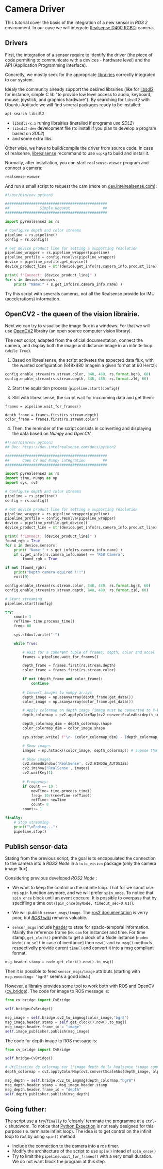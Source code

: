 # Camera Driver

This tutorial cover the basis of the integration of a new sensor in _ROS 2_ environment.
In our case we will integrate [Realsense D400 RGBDi](https://www.intelrealsense.com/introducing-intel-realsense-d400-product-family/) camera.


## Drivers

First, the integration of a sensor require to identify the driver (the piece of code permiting to communicate with a devices - hardware level) and the API (Application Programming interface).

Concretly, we mostly seek for the appropriate [librairies](https://en.wikipedia.org/wiki/Library_(computing)) correctly integrated to our system.

Idéaly the community already support the desired librairies (like for [libsdl2](https://www.libsdl.org/) for instance, simple C lib "to provide low level access to audio, keyboard, mouse, joystick, and graphics hardware").
By searching for `libsdl2` with Ubuntu-Aptitude we will find several packages ready to be installed:

```sh
apt search libsdl2
```

- `libsdl2-x.x` runing librairies (installed if programs use _SDL2_)
- `libsdl2-dev` development file (to install if you plan to develop a program based on _SDL2_)
- and some extra libs.

Other wise, we have to build/compile the driver from source code.
In case of realsense, [librealsense](https://github.com/IntelRealSense/librealsense) recommand to use `vcpkg` to build and install it.

Normally, after installation, you can start `realsense-viewer` program and connect a camera: 

```sh
realsense-viewer
```

And run a small script to request the cam (more on [dev.intelrealsense.com](https://dev.intelrealsense.com/docs/python2)): 

```python
#!/usr/bin/env python3

###############################################
##              Simple Request               ##
###############################################

import pyrealsense2 as rs

# Configure depth and color streams
pipeline = rs.pipeline()
config = rs.config()

# Get device product line for setting a supporting resolution
pipeline_wrapper = rs.pipeline_wrapper(pipeline)
pipeline_profile = config.resolve(pipeline_wrapper)
device = pipeline_profile.get_device()
device_product_line = str(device.get_info(rs.camera_info.product_line))

print( f"Connect: {device_product_line}" )
for s in device.sensors:
    print( "Name:" + s.get_info(rs.camera_info.name) )
```

Try this script with severals cameras, not all the Realsense provide for IMU (accelerations) information.

## OpenCV2 - the queen of the vision librairie.

Next we can try to visualise the image flux in a windows.
For that we will use [OpenCV2](https://opencv.org/) librairy (an open source computer vision library).

The next script, adapted from the oficial documentation, connect the camera, and display both the image and distance image in an infinite loop (`while True`).

1. Based on librealsense, the script activates the expected data flux, with the wanted configuration (848x480 imagein a given format at 60 Hertz):

```python
config.enable_stream(rs.stream.color, 848, 480, rs.format.bgr8, 60)
config.enable_stream(rs.stream.depth, 848, 480, rs.format.z16, 60)
```

2. Start the aquisition process (`pipeline.start(config)`)

3. Still with librealsense, the script wait for incomming data and get them:

```
frames = pipeline.wait_for_frames()

depth_frame = frames.first(rs.stream.depth)
color_frame = frames.first(rs.stream.color)
```

4. Then, the reminder of the script consists in converting and displaying the data based on _Numpy_ and _OpenCV_


```python
#!/usr/bin/env python3
## Doc: https://dev.intelrealsense.com/docs/python2

###############################################
##      Open CV and Numpy integration        ##
###############################################

import pyrealsense2 as rs
import time, numpy as np
import sys, cv2

# Configure depth and color streams
pipeline = rs.pipeline()
config = rs.config()

# Get device product line for setting a supporting resolution
pipeline_wrapper = rs.pipeline_wrapper(pipeline)
pipeline_profile = config.resolve(pipeline_wrapper)
device = pipeline_profile.get_device()
device_product_line = str(device.get_info(rs.camera_info.product_line))

print( f"Connect: {device_product_line}" )
found_rgb = True
for s in device.sensors:
    print( "Name:" + s.get_info(rs.camera_info.name) )
    if s.get_info(rs.camera_info.name) == 'RGB Camera':
        found_rgb = True

if not (found_rgb):
    print("Depth camera equired !!!")
    exit(0)

config.enable_stream(rs.stream.color, 848, 480, rs.format.bgr8, 60)
config.enable_stream(rs.stream.depth, 848, 480, rs.format.z16, 60)

# Start streaming
pipeline.start(config)

try:
    count= 1
    refTime= time.process_time()
    freq= 60

    sys.stdout.write("-")

    while True:

        # Wait for a coherent tuple of frames: depth, color and accel
        frames = pipeline.wait_for_frames()

        depth_frame = frames.first(rs.stream.depth)
        color_frame = frames.first(rs.stream.color)

        if not (depth_frame and color_frame):
            continue
        
        # Convert images to numpy arrays
        depth_image = np.asanyarray(depth_frame.get_data())
        color_image = np.asanyarray(color_frame.get_data())

        # Apply colormap on depth image (image must be converted to 8-bit per pixel first)
        depth_colormap = cv2.applyColorMap(cv2.convertScaleAbs(depth_image, alpha=0.03), cv2.COLORMAP_JET)

        depth_colormap_dim = depth_colormap.shape
        color_colormap_dim = color_image.shape

        sys.stdout.write( f"\r- {color_colormap_dim} - {depth_colormap_dim} - ({round(freq)} fps)" )

        # Show images
        images = np.hstack((color_image, depth_colormap)) # supose that depth_colormap_dim == color_colormap_dim (640x480) otherwize: resized_color_image = cv2.resize(color_image, dsize=(depth_colormap_dim[1], depth_colormap_dim[0]), interpolation=cv2.INTER_AREA)

        # Show images
        cv2.namedWindow('RealSense', cv2.WINDOW_AUTOSIZE)
        cv2.imshow('RealSense', images)
        cv2.waitKey(1)
        
        # Frequency:
        if count == 10 :
            newTime= time.process_time()
            freq= 10/((newTime-refTime))
            refTime= newTime
            count= 0
        count+= 1

finally:
    # Stop streaming
    print("\nEnding...")
    pipeline.stop()
```


## Publish sensor-data

Stating from the previous script, the goal is to encapsulated the connection to the camera into a _ROS2_ _Node_ in a `tuto_vision` package (only the camera image flux).

Considering previous developed _ROS2_ _Node_ :

- We want to keep the control on the infinite loop. That for we canot use ros `spin` function anymore, and we will prefer `spin_once`. To notice that `spin_once` block until an event coccure. It is possible to overpass that by specifiing a time out (`spin_once(myNode, timeout_sec=0.01)`).

- We will publish `sensor_msgs/image`. The [ros2 documentation](https://github.com/ros2/common_interfaces/tree/galactic/sensor_msgs) is verry poor, but [_ROS1_ wiki](http://wiki.ros.org/sensor_msgs?distro=noetic) remains valuable.
- `sensor_msgs` include [header](http://docs.ros.org/en/api/std_msgs/html/msg/Header.html) to state for spacio-temporal information. Mainly the reference frame (ie. `cam` for instance) and time. For time stamp, `get_clock()` permits to get a clock of a Node instance (`node= Node()` or `self` in case of ineritance) then `now()` and `to_msg()` methods respectivelly provide curent `time()` and convert it into a msg compliant format.

```python
msg.header.stamp = node.get_clock().now().to_msg()
```

Then it is possible to feed `sensor_msgs/image` attributs (starting with `msg.encoding= "bgr8"` seems a good idea.)

However, a librairy provides some tool to work both with ROS and OpenCV ([cv_bridge](http://wiki.ros.org/cv_bridge)).
The code for image to ROS message is:

```python
from cv_bridge import CvBridge

self.bridge=CvBridge()

msg_image = self.bridge.cv2_to_imgmsg(color_image,"bgr8")
msg_image.header.stamp = self.get_clock().now().to_msg()
msg_image.header.frame_id = "image"
self.image_publisher.publish(msg_image)
```

The code for depth image to ROS message is:

```python
from cv_bridge import CvBridge

self.bridge=CvBridge()

# Utilisation de colormap sur l'image depth de la Realsense (image convertie en 8-bit par pixel)
depth_colormap = cv2.applyColorMap(cv2.convertScaleAbs(depth_image, alpha=0.03), cv2.COLORMAP_JET)

msg_depth = self.bridge.cv2_to_imgmsg(depth_colormap,"bgr8")
msg_depth.header.stamp = msg_image.header.stamp
msg_depth.header.frame_id = "depth"
self.depth_publisher.publish(msg_depth)
```

## Going futher: 

The script use a `try`/`finally` to 'cleanly' termnate the programme at a `ctrl-c` shutdwom. 
To notice that [Python Expection](https://www.w3schools.com/python/python_try_except.asp) is not realy designed for this purpose (ie. terminate infinit loop).
The idea is to get control on the infinit loop to ros by using `spin()` method.

- Include the connection to the camera into a ros timer.
- Modify the architecture of the script to use `spin()` intead of `spin_once()`
- Try to limit the `pipeline.wait_for_frames()` with a very small duration. We do not want block the program at this step.

